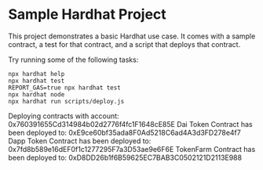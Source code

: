 # Sample Hardhat Project

This project demonstrates a basic Hardhat use case. It comes with a sample contract, a test for that contract, and a script that deploys that contract.

Try running some of the following tasks:

```shell
npx hardhat help
npx hardhat test
REPORT_GAS=true npx hardhat test
npx hardhat node
npx hardhat run scripts/deploy.js
```


Deploying contracts with account:  0x760391655Cd314984b02d2776f4fc1F1648cE85E
Dai Token Contract has been deployed to:  0xE9ce60bf35ada8F0Ad5218C6ad4A3d3FD278e4f7
Dapp Token Contract has been deployed to:  0x7fd8b589e16dEF0f1c1277295F7a3D53ae9e6F6E
TokenFarm Contract has been deployed to:  0xD8DD26b1f6B59625EC7BAB3C0502121D2113E988